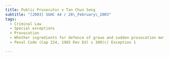 ```yaml
---
title: Public Prosecutor v Tan Chun Seng 
subtitle: "[2003] SGHC 44 / 28\_February\_2003"
tags:
  - Criminal Law
  - Special exceptions
  - Provocation
  - Whether ingredients for defence of grave and sudden provocation met
  - Penal Code (Cap 224, 1985 Rev Ed) s 300(c) Exception 1

---
```


